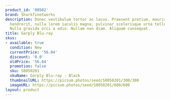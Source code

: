 ```yaml
---
product_id: '00502'
brand: Sharkfinetworks
description: Donec vestibulum tortor ac lacus. Praesent pretium, mauris sed fermentum
  hendrerit, nulla lorem iaculis magna, pulvinar scelerisque urna tellus a justo.
  Nulla gravida orci a odio. Nullam non diam. Aliquam consequat.
title: Garply Blu-ray
skus:
- available: true
  condition: New
  currentPrice: '56.04'
  discount: '0.0'
  oldPrice: '56.04'
  promotion: false
  sku: S0050201
  skuName: Garply Blu-ray - Black
  thumbnailURL: https://picsum.photos/seed/S0050201/300/300
  imageURL: https://picsum.photos/seed/S0050201/600/600
layout: product
---
```


